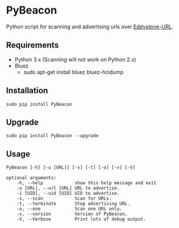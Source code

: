 # PyBeacon
Python script for scanning and advertising urls over [Eddystone-URL](https://github.com/google/eddystone/tree/master/eddystone-url/implementations/PyBeacon).

## Requirements

* Python 3.x (Scanning will not work on Python 2.x)
* Bluez
    * sudo apt-get install bluez bluez-hcidump

## Installation

    sudo pip install PyBeacon

## Upgrade

    sudo pip install PyBeacon --upgrade

## Usage
	PyBeacon [-h] [-u [URL]] [-s] [-t] [-o] [-v] [-V]

	optional arguments:
		-h, --help            show this help message and exit
		-u [URL], --url [URL] URL to advertise.
		-i [UID], --uid [UID] UID to advertise.
		-s, --scan            Scan for URLs.
		-t, --terminate       Stop advertising URL.
		-o, --one             Scan one URL only.
		-v, --version         Version of PyBeacon.
		-V, --Verbose         Print lots of debug output.
